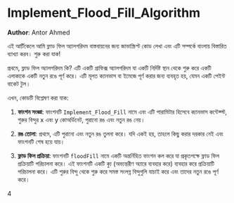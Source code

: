 # Implement_Flood_Fill_Algorithm

**Author**: Antor Ahmed



এই আর্টিকেলে আমি ফ্লাড ফিল অ্যালগরিদম বাস্তবায়নের জন্য জাভাস্ক্রিপ্ট কোড লেখা এবং এটি সম্পর্কে বাংলায় বিস্তারিত ব্যাখ্যা করব। শুরু করা যাক!

প্রথমে, ফ্লাড ফিল অ্যালগরিদম কি? এটি একটি গ্রাফিক্স অ্যালগরিদম যা একটি নির্দিষ্ট স্থান থেকে শুরু করে একটি এলাকাকে একটি নতুন রঙে পূর্ণ করে। এটি মূলত ক্যানভাস বা ইমেজে পূর্ণ করার জন্য ব্যবহৃত হয়, যেমন একটি পেইন্ট বাকেট টুল।

এখন, কোডটি বিশ্লেষণ করা যাক:

1. **ফাংশন সংজ্ঞা**: ফাংশনটি `Implement_Flood_Fill` নামে এবং এটি পারামিটার হিসেবে ক্যানভাস কন্টেক্স্ট, শুরুর বিন্দুর x এবং y কোঅর্ডিনেট, পুরানো রঙ এবং নতুন রঙ নেয়।

2. **রঙ তোলা**: প্রথমে, এটি পুরানো এবং নতুন রঙ তুলনা করে। যদি একই হয়, তাহলে কিছু করার দরকার নেই এবং ফাংশনটি শেষ হয়ে যায়।

3. **ফ্লাড ফিল প্রক্রিয়া**: ফাংশনটি `floodFill` নামে একটি অন্তর্নিহিত ফাংশন কল করে যা প্রকৃতপক্ষে ফ্লাড ফিল প্রক্রিয়াটি পরিচালনা করে। এই ফাংশনটি একটি ক্যু (অভ্যন্তরীণ অ্যারে ব্যবহার করে) ব্যবহার করে প্রক্রিয়াটি পরিচালনা করে। এটি শুরুর বিন্দু থেকে শুরু করে সমস্ত সংলগ্ন বিন্দুগুলি যাচাই করে এবং তাদের নতুন রঙে পূর্ণ করে।

4